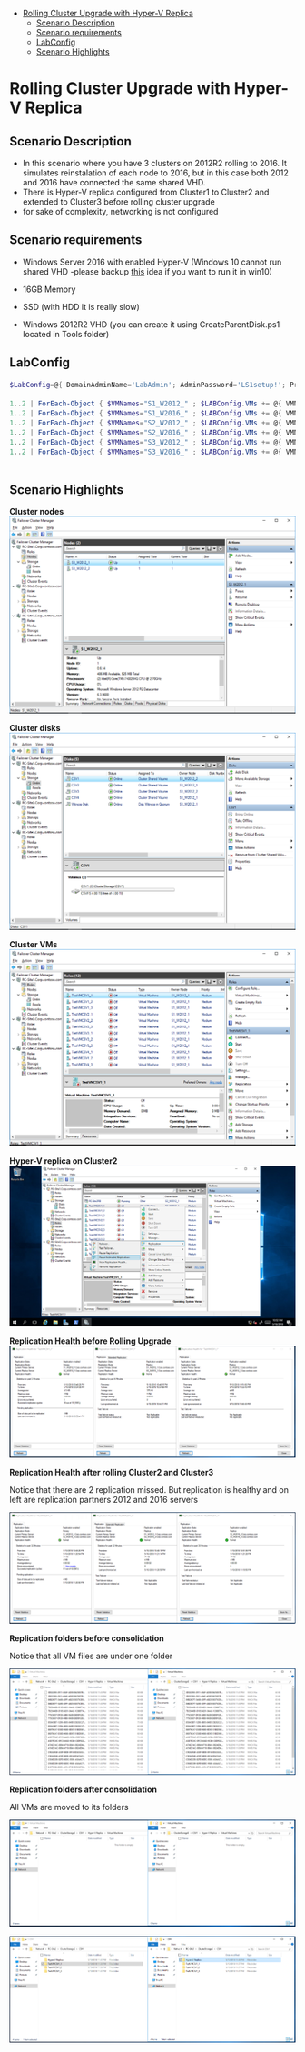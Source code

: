 <!-- TOC -->

- [Rolling Cluster Upgrade with Hyper-V Replica](#rolling-cluster-upgrade-with-hyper-v-replica)
    - [Scenario Description](#scenario-description)
    - [Scenario requirements](#scenario-requirements)
    - [LabConfig](#labconfig)
    - [Scenario Highlights](#scenario-highlights)

<!-- /TOC -->

# Rolling Cluster Upgrade with Hyper-V Replica

## Scenario Description

* In this scenario where you have 3 clusters on 2012R2 rolling to 2016. It simulates reinstalation of each node to 2016, but in this case both 2012 and 2016 have connected the same shared VHD.
* There is Hyper-V replica configured from Cluster1 to Cluster2 and extended to Cluster3 before rolling cluster upgrade
* for sake of complexity, networking is not configured


## Scenario requirements

* Windows Server 2016 with enabled Hyper-V (Windows 10 cannot run shared VHD -please backup [this](https://windowsserver.uservoice.com/forums/295056-storage/suggestions/32618456-add-shared-vhd-support-to-client-os) idea if you want to run it in win10)

* 16GB Memory 
* SSD (with HDD it is really slow)
* Windows 2012R2 VHD (you can create it using CreateParentDisk.ps1 located in Tools folder)

## LabConfig

````PowerShell
$LabConfig=@{ DomainAdminName='LabAdmin'; AdminPassword='LS1setup!'; Prefix = 'RCUHVRep-'; SwitchName = 'LabSwitch'; DCEdition='ServerDataCenter'; VMs=@()}

1..2 | ForEach-Object { $VMNames="S1_W2012_" ; $LABConfig.VMs += @{ VMName = "$VMNames$_" ; Configuration = 'Shared'   ; ParentVHD = 'win2012r2Core_G2.vhdx' ; SSDNumber = 1; SSDSize=1GB ; HDDNumber = 4  ; HDDSize= 4TB ; MemoryStartupBytes= 512MB ; VMSet= 'RCU_Site1' ; Unattend="DjoinCred" } }
1..2 | ForEach-Object { $VMNames="S1_W2016_" ; $LABConfig.VMs += @{ VMName = "$VMNames$_" ; Configuration = 'Shared'   ; ParentVHD = 'Win2016Core_G2.vhdx'   ; SSDNumber = 1; SSDSize=1GB ; HDDNumber = 4  ; HDDSize= 4TB ; MemoryStartupBytes= 512MB ; VMSet= 'RCU_Site1' } }
1..2 | ForEach-Object { $VMNames="S2_W2012_" ; $LABConfig.VMs += @{ VMName = "$VMNames$_" ; Configuration = 'Shared'   ; ParentVHD = 'win2012r2Core_G2.vhdx' ; SSDNumber = 1; SSDSize=1GB ; HDDNumber = 4  ; HDDSize= 4TB ; MemoryStartupBytes= 512MB ; VMSet= 'RCU_Site2' ; Unattend="DjoinCred" } }
1..2 | ForEach-Object { $VMNames="S2_W2016_" ; $LABConfig.VMs += @{ VMName = "$VMNames$_" ; Configuration = 'Shared'   ; ParentVHD = 'Win2016Core_G2.vhdx'   ; SSDNumber = 1; SSDSize=1GB ; HDDNumber = 4  ; HDDSize= 4TB ; MemoryStartupBytes= 512MB ; VMSet= 'RCU_Site2' } }
1..2 | ForEach-Object { $VMNames="S3_W2012_" ; $LABConfig.VMs += @{ VMName = "$VMNames$_" ; Configuration = 'Shared'   ; ParentVHD = 'win2012r2Core_G2.vhdx' ; SSDNumber = 1; SSDSize=1GB ; HDDNumber = 4  ; HDDSize= 4TB ; MemoryStartupBytes= 512MB ; VMSet= 'RCU_Site3' ; Unattend="DjoinCred" } }
1..2 | ForEach-Object { $VMNames="S3_W2016_" ; $LABConfig.VMs += @{ VMName = "$VMNames$_" ; Configuration = 'Shared'   ; ParentVHD = 'Win2016Core_G2.vhdx'   ; SSDNumber = 1; SSDSize=1GB ; HDDNumber = 4  ; HDDSize= 4TB ; MemoryStartupBytes= 512MB ; VMSet= 'RCU_Site3' } }
 
````

## Scenario Highlights

**Cluster nodes**
![](/Scenarios/Rolling%20Cluster%20Upgrade/RCU%20and%20Hyper-V%20Replica/Screenshots/Clusters2012R2.png)

**Cluster disks**
![](/Scenarios/Rolling%20Cluster%20Upgrade/RCU%20and%20Hyper-V%20Replica/Screenshots/Clusters2012R2disks.png)

**Cluster VMs**
![](/Scenarios/Rolling%20Cluster%20Upgrade/RCU%20and%20Hyper-V%20Replica/Screenshots/Clusters2012R2VMs.png)

**Hyper-V replica on Cluster2**
![](/Scenarios/Rolling%20Cluster%20Upgrade/RCU%20and%20Hyper-V%20Replica/Screenshots/ReplicationOnCluster2.png)

**Replication Health before Rolling Upgrade**
![](/Scenarios/Rolling%20Cluster%20Upgrade/RCU%20and%20Hyper-V%20Replica/Screenshots/ReplicationHealth.png)

**Replication Health after rolling Cluster2 and Cluster3**

Notice that there are 2 replication missed. But replication is healthy and on left are replication partners 2012 and 2016 servers

![](/Scenarios/Rolling%20Cluster%20Upgrade/RCU%20and%20Hyper-V%20Replica/Screenshots/ReplicationHealth2ClustersRolled.png)

**Replication folders before consolidation**

Notice that all VM files are under one folder

![](/Scenarios/Rolling%20Cluster%20Upgrade/RCU%20and%20Hyper-V%20Replica/Screenshots/VMStorageBeforeMove.png)

**Replication folders after consolidation**

All VMs are moved to its folders

![](/Scenarios/Rolling%20Cluster%20Upgrade/RCU%20and%20Hyper-V%20Replica/Screenshots/VMStorageAfterMove.png)

![](/Scenarios/Rolling%20Cluster%20Upgrade/RCU%20and%20Hyper-V%20Replica/Screenshots/VMStorageAfterMove1.png)
